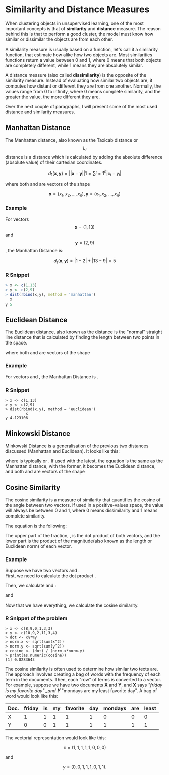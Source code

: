 # Similarity and Distance Measures

When clustering objects in unsupervised learning, one of the most important concepts is that of **similarity** and **distance** measure. The reason behind this is that to perform a good cluster, the model must know how similar or dissimilar the objects are from each other.

A similarity measure is usually based on a function, let's call it a similarity function, that estimate how alike how two objects are. Most similarities functions return a value between 0 and 1, where 0 means that both objects are completely different, while 1 means they are absolutely similar.

A distance measure \(also called **dissimilarity**\) is the opposite of the similarity measure. Instead of evaluating how similar two objects are, it computes how distant or different they are from one another. Normally, the values range from 0 to infinity, where 0 means complete similarity, and the greater the value, the more different they are.

Over the next couple of paragraphs, I will present some of the most used distance and similarity measures.

## Manhattan Distance

The Manhattan distance, also known as the Taxicab distance or $$L_i$$ distance is a distance which is calculated by adding the absolute difference \(absolute value\) of their cartesian coordinates.

$$
d_1(\mathbf{x},\mathbf{y})= ||\mathbf{x} - \mathbf{y}||1 = \sum{i=1}^{n}|x_i - y_i|
$$

where both  and  are vectors of the shape

$$
\mathbf{x} = (x_1, x_2, ..., x_n), \mathbf{y} = (x_1, x_2, ..., x_n)
$$

### Example

For vectors $$\mathbf{x} = (1,13)$$ and $$\mathbf{y} = (2,9)$$ , the Manhattan Distance is:

$$
d_1(\mathbf{x},\mathbf{y})= |1-2| + |13 - 9| = 5
$$

 

### R Snippet

```r
> x <- c(1,13)
> y <- c(2,9)
> dist(rbind(x,y), method = 'manhattan')
  x
y 5
```

## Euclidean Distance

The Euclidean distance, also known as the  distance is the "normal" straight line distance that is calculated by finding the length between two points in the space.

where both  and  are vectors of the shape

### Example

For vectors  and , the Manhattan Distance is .

### R Snippet

```text
> x <- c(1,13)
> y <- c(2,9)
> dist(rbind(x,y), method = 'euclidean')
         x
y 4.123106
```

## Minkowski Distance

Minkowski Distance is a generalisation of the previous two distances discussed \(Manhattan and Euclidean\). It looks like this:

where  is typically  or . If used with the latest, the equation is the same as the Manhattan distance, with the former, it becomes the Euclidean distance, and both  and  are vectors of the shape

## Cosine Similarity

The cosine similarity is a measure of similarity that quantifies the cosine of the angle between two vectors. If used in a positive-values space, the value will always be between 0 and 1, where 0 means dissimilarity and 1 means complete similarity.

The equation is the following:

The upper part of the fraction, , is the dot product of both vectors, and the lower part is the product of the magnitude\(also known as the length or Euclidean norm\) of each vector.

### Example

Suppose we have two vectors  and .  
First, we need to calculate the dot product .

Then, we calculate  and :

and

Now that we have everything, we calculate the cosine similarity.

### R Snippet of the problem

```text
> x <- c(8,9,0,1,3,3)
> y <- c(10,9,2,11,3,4)
> dot <- x%*%y
> norm.x <- sqrt(sum(x^2))
> norm.y <- sqrt(sum(y^2))
> cosine <- (dot) / (norm.x*norm.y)
> print(as.numeric(cosine))
[1] 0.8283643
```

The cosine similarity is often used to determine how similar two texts are. The approach involves creating a bag of words with the frequency of each term in the documents. Then, each "row" of terms is converted to a vector. For example, suppose we have two documents **X** and **Y**, and **X** says _"friday is my favorite day" \_and **Y**_ "mondays are my least favorite day". A bag of word would look like this:

| Doc. | friday | is | my | favorite | day | mondays | are | least |
| :--- | :--- | :--- | :--- | :--- | :--- | :--- | :--- | :--- |
| X | 1 | 1 | 1 | 1 | 1 | 0 | 0 | 0 |
| Y | 0 | 0 | 1 | 1 | 1 | 1 | 1 | 1 |

The vectorial representation would look like this:

$$
x = (1,1,1,1,1,0,0,0)
$$

 and 

$$
y = (0,0,1,1,1,0,1,1).
$$

